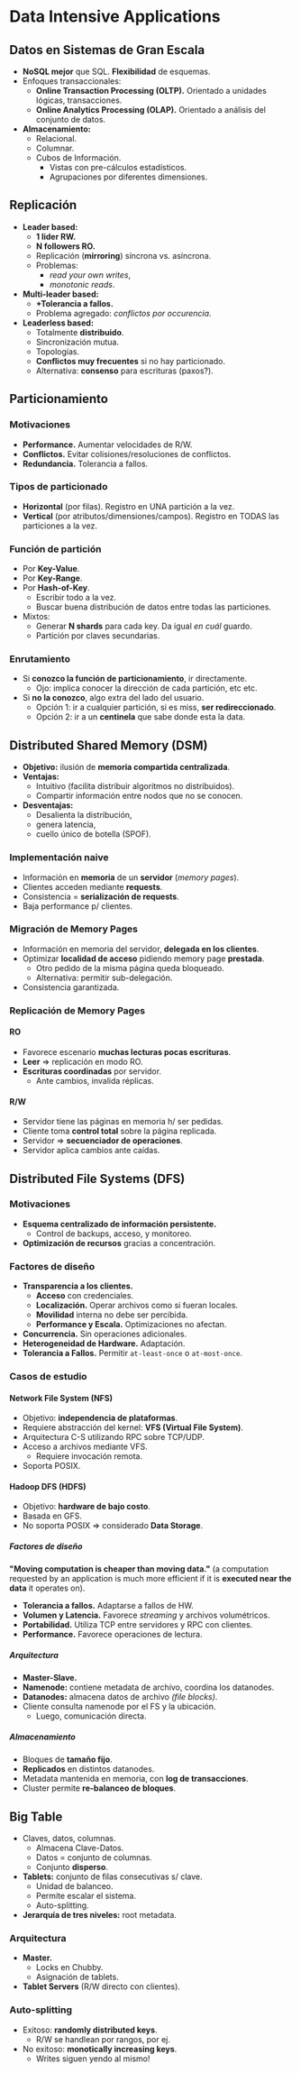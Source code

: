 # Data Intensive Applications

## Datos en Sistemas de Gran Escala

-   **NoSQL mejor** que SQL. **Flexibilidad** de esquemas.
-   Enfoques transaccionales:
    -   **Online Transaction Processing (OLTP).** Orientado a unidades lógicas, transacciones.
    -   **Online Analytics Processing (OLAP).** Orientado a análisis del conjunto de datos.
-   **Almacenamiento:**
    -   Relacional.
    -   Columnar.
    -   Cubos de Información.
        -   Vistas con pre-cálculos estadísticos.
        -   Agrupaciones por diferentes dimensiones.

## Replicación

-   **Leader based:**
    -   **1 lider RW.**
    -   **N followers RO.**
    -   Replicación (**mirroring**) síncrona vs. asíncrona.
    -   Problemas:
        -   _read your own writes_,
        -   _monotonic reads_.
-   **Multi-leader based:**
    -   **+Tolerancia a fallos.**
    -   Problema agregado: _conflictos por occurencia_.
-   **Leaderless based:**
    -   Totalmente **distribuido**.
    -   Sincronización mutua.
    -   Topologías.
    -   **Conflictos muy frecuentes** si no hay particionado.
    -   Alternativa: **consenso** para escrituras (paxos?).

## Particionamiento

### Motivaciones

-   **Performance.** Aumentar velocidades de R/W.
-   **Conflictos.** Evitar colisiones/resoluciones de conflictos.
-   **Redundancia.** Tolerancia a fallos.

### Tipos de particionado

-   **Horizontal** (por filas). Registro en UNA partición a la vez.
-   **Vertical** (por atributos/dimensiones/campos). Registro en TODAS las particiones a la vez.

### Función de partición

-   Por **Key-Value**.
-   Por **Key-Range**.
-   Por **Hash-of-Key**.
    -   Escribir todo a la vez.
    -   Buscar buena distribución de datos entre todas las particiones.
-   Mixtos:
    -   Generar **N shards** para cada key. Da igual _en cuál_ guardo.
    -   Partición por claves secundarias.

### Enrutamiento

-   Si **conozco la función de particionamiento**, ir directamente.
    -   Ojo: implica conocer la dirección de cada partición, etc etc.
-   Si **no la conozco**, algo extra del lado del usuario.
    -   Opción 1: ir a cualquier partición, si es miss, **ser redireccionado**.
    -   Opción 2: ir a un **centinela** que sabe donde esta la data.

## Distributed Shared Memory (DSM)

-   **Objetivo:** ilusión de **memoria compartida centralizada**.
-   **Ventajas:**
    -   Intuitivo (facilita distribuir algoritmos no distribuidos).
    -   Compartir información entre nodos que no se conocen.
-   **Desventajas:**
    -   Desalienta la distribución,
    -   genera latencia,
    -   cuello único de botella (SPOF).

### Implementación naive

-   Información en **memoria** de un **servidor** (_memory pages_).
-   Clientes acceden mediante **requests**.
-   Consistencia = **serialización de requests**.
-   Baja performance p/ clientes.

### Migración de Memory Pages

-   Información en memoria del servidor, **delegada en los clientes**.
-   Optimizar **localidad de acceso** pidiendo memory page **prestada**.
    -   Otro pedido de la misma página queda bloqueado.
    -   Alternativa: permitir sub-delegación.
-   Consistencia garantizada.

### Replicación de Memory Pages

#### RO

-   Favorece escenario **muchas lecturas pocas escrituras**.
-   **Leer** => replicación en modo RO.
-   **Escrituras coordinadas** por servidor.
    -   Ante cambios, invalida réplicas.

#### R/W

-   Servidor tiene las páginas en memoria h/ ser pedidas.
-   Cliente toma **control total** sobre la página replicada.
-   Servidor => **secuenciador de operaciones**.
-   Servidor aplica cambios ante caídas.

## Distributed File Systems (DFS)

### Motivaciones

-   **Esquema centralizado de información persistente.**
    -   Control de backups, acceso, y monitoreo.
-   **Optimización de recursos** gracias a concentración.

### Factores de diseño

-   **Transparencia a los clientes.**
    -   **Acceso** con credenciales.
    -   **Localización.** Operar archivos como si fueran locales.
    -   **Movilidad** interna no debe ser percibida.
    -   **Performance y Escala.** Optimizaciones no afectan.
-   **Concurrencia.** Sin operaciones adicionales.
-   **Heterogeneidad de Hardware.** Adaptación.
-   **Tolerancia a Fallos.** Permitir `at-least-once` o `at-most-once`.

### Casos de estudio

#### Network File System (NFS)

-   Objetivo: **independencia de plataformas**.
-   Requiere abstracción del kernel: **VFS (Virtual File System)**.
-   Arquitectura C-S utilizando RPC sobre TCP/UDP.
-   Acceso a archivos mediante VFS.
    -   Requiere invocación remota.
-   Soporta POSIX.

#### Hadoop DFS (HDFS)

-   Objetivo: **hardware de bajo costo**.
-   Basada en GFS.
-   No soporta POSIX => considerado **Data Storage**.

##### Factores de diseño

**"Moving computation is cheaper than moving data."** (a computation requested by an application is much more efficient if it is **executed near the data** it operates on).

-   **Tolerancia a fallos.** Adaptarse a fallos de HW.
-   **Volumen y Latencia.** Favorece _streaming_ y archivos volumétricos.
-   **Portabilidad.** Utiliza TCP entre servidores y RPC con clientes.
-   **Performance.** Favorece operaciones de lectura.

##### Arquitectura

-   **Master-Slave.**
-   **Namenode:** contiene metadata de archivo, coordina los datanodes.
-   **Datanodes:** almacena datos de archivo _(file blocks)_.
-   Cliente consulta namenode por el FS y la ubicación.
    -   Luego, comunicación directa.

##### Almacenamiento

-   Bloques de **tamaño fijo**.
-   **Replicados** en distintos datanodes.
-   Metadata mantenida en memoria, con **log de transacciones**.
-   Cluster permite **re-balanceo de bloques**.

## Big Table

-   Claves, datos, columnas.
    -   Almacena Clave-Datos.
    -   Datos = conjunto de columnas.
    -   Conjunto **disperso**.
-   **Tablets:** conjunto de filas consecutivas s/ clave.
    -   Unidad de balanceo.
    -   Permite escalar el sistema.
    -   Auto-splitting.
-   **Jerarquía de tres niveles:** root metadata.

### Arquitectura

-   **Master.**
    -   Locks en Chubby.
    -   Asignación de tablets.
-   **Tablet Servers** (R/W directo con clientes).

### Auto-splitting

-   Exitoso: **randomly distributed keys**.
    -   R/W se handlean por rangos, por ej.
-   No exitoso: **monotically increasing keys**.
    -   Writes siguen yendo al mismo!
